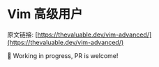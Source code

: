 # Vim 高级用户

原文链接: [https://thevaluable.dev/vim-advanced/](https://thevaluable.dev/vim-advanced/)

🚧 Working in progress, PR is welcome!
